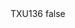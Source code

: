 <?xml version="1.0" encoding="UTF-8"?>
<CustomMetadata xmlns="http://soap.sforce.com/2006/04/metadata">
    <label>TXU136</label>
    <protected>false</protected>
</CustomMetadata>
